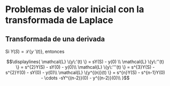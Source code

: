 # Problemas de valor inicial con la transformada de Laplace

## Transformada de una derivada

Si $Y(S) = \mathcal{L} \{y\:'(t) \}$, entonces

$$\displaylines{
\mathcal{L} \{y\:'(t) \}  = sY(S) - y(0) \\
\mathcal{L} \{y\:''(t) \} = s^{2}Y(S) - sY(0) - y(0)\\
\mathcal{L} \{y\:'''(t) \} = s^{3}Y(S) - s^{2}Y(0) - sY(0) - y(0)\\
\mathcal{L} \{y^{(n)}(t) \} = s^{n}Y(S) - s^{n-1}Y(0) - \cdots -sY^{(n-2)}(0) - y^{(n-2)}(0)\\
}$$

